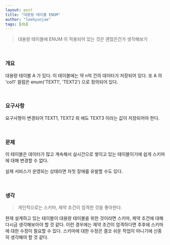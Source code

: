 ```yaml
---
layout: post
title: "대용량 테이블 ENUM"
author: "leehyunjae"
tags: [db]
---
```


> 대용량 테이블에 ENUM 이 적용되어 있는 것은 괜찮은건가 생각해보기

<br>

### 개요

대용량 테이블 A 가 있다. 이 테이블에는 약 n억 건의 데이터가 저장되어 있다. 또 A 의 'col1' 컬럼은 enum('TEXT1', 'TEXT2') 으로 정의되어 있다.

<br>

### 요구사항

요구사항이 변경되어 TEXT1, TEXT2 외 에도 TEXT3 이라는 값이 저장되어야 한다.

<br>

### 문제

이 테이블은 데이터가 많고 계속해서 실시간으로 쌓이고 있는 테이블이기에 쉽게 스키마에 대해 변경할 수 없다. 

실제 서비스가 운영되는 상태라면 자칫 장애를 유발할 수도 있다.

<br>

### 생각

> 개인적으로는 스키마, 제약 조건이 엄격한 것을 좋아한다.

현재 설계하고 있는 테이블이 대용량 테이블을 위한 것이라면 스키마, 제약 조건에 대해 다시금 생각해보아야 할 것 같다. 이런 경우에는 제약 조건이 엄격하다면 추후에 스키마에 대한 수정이 필요할 수 있다. 스키마에 대한 수정은 결코 쉬운 작업이 아니기에 신중히 생각해야 할 것 같다.